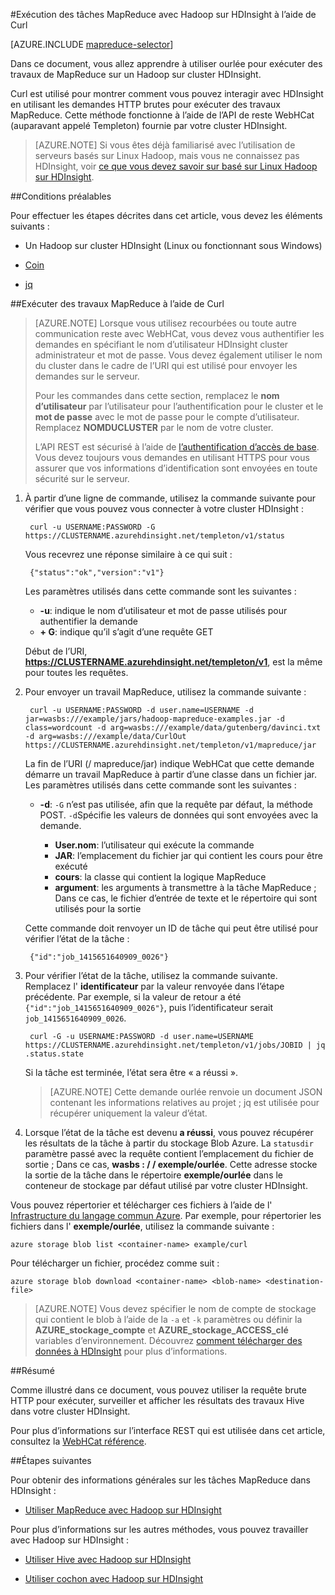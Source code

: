 <properties
   pageTitle="Utiliser MapReduce et ourlée avec Hadoop dans HDInsight | Microsoft Azure"
   description="Découvrez comment effectuer à distance MapReduce travaux avec Hadoop sur HDInsight à l’aide d’ourlée."
   services="hdinsight"
   documentationCenter=""
   authors="Blackmist"
   manager="jhubbard"
   editor="cgronlun"
    tags="azure-portal"/>

<tags
   ms.service="hdinsight"
   ms.devlang="na"
   ms.topic="article"
   ms.tgt_pltfrm="na"
   ms.workload="big-data"
   ms.date="09/27/2016"
   ms.author="larryfr"/>

#<a name="run-mapreduce-jobs-with-hadoop-on-hdinsight-using-curl"></a>Exécution des tâches MapReduce avec Hadoop sur HDInsight à l’aide de Curl

[AZURE.INCLUDE [mapreduce-selector](../../includes/hdinsight-selector-use-mapreduce.md)]

Dans ce document, vous allez apprendre à utiliser ourlée pour exécuter des travaux de MapReduce sur un Hadoop sur cluster HDInsight.

Curl est utilisé pour montrer comment vous pouvez interagir avec HDInsight en utilisant les demandes HTTP brutes pour exécuter des travaux MapReduce. Cette méthode fonctionne à l’aide de l’API de reste WebHCat (auparavant appelé Templeton) fournie par votre cluster HDInsight.

> [AZURE.NOTE] Si vous êtes déjà familiarisé avec l’utilisation de serveurs basés sur Linux Hadoop, mais vous ne connaissez pas HDInsight, voir [ce que vous devez savoir sur basé sur Linux Hadoop sur HDInsight](hdinsight-hadoop-linux-information.md).

##<a id="prereq"></a>Conditions préalables

Pour effectuer les étapes décrites dans cet article, vous devez les éléments suivants :

* Un Hadoop sur cluster HDInsight (Linux ou fonctionnant sous Windows)

* [Coin](http://curl.haxx.se/)

* [jq](http://stedolan.github.io/jq/)

##<a id="curl"></a>Exécuter des travaux MapReduce à l’aide de Curl

> [AZURE.NOTE] Lorsque vous utilisez recourbées ou toute autre communication reste avec WebHCat, vous devez vous authentifier les demandes en spécifiant le nom d’utilisateur HDInsight cluster administrateur et mot de passe. Vous devez également utiliser le nom du cluster dans le cadre de l’URI qui est utilisé pour envoyer les demandes sur le serveur.
>
> Pour les commandes dans cette section, remplacez le **nom d’utilisateur** par l’utilisateur pour l’authentification pour le cluster et le **mot de passe** avec le mot de passe pour le compte d’utilisateur. Remplacez **NOMDUCLUSTER** par le nom de votre cluster.
>
> L’API REST est sécurisé à l’aide de [l’authentification d’accès de base](http://en.wikipedia.org/wiki/Basic_access_authentication). Vous devez toujours vous demandes en utilisant HTTPS pour vous assurer que vos informations d’identification sont envoyées en toute sécurité sur le serveur.

1. À partir d’une ligne de commande, utilisez la commande suivante pour vérifier que vous pouvez vous connecter à votre cluster HDInsight :

        curl -u USERNAME:PASSWORD -G https://CLUSTERNAME.azurehdinsight.net/templeton/v1/status

    Vous recevrez une réponse similaire à ce qui suit :

        {"status":"ok","version":"v1"}

    Les paramètres utilisés dans cette commande sont les suivantes :

    * **-u**: indique le nom d’utilisateur et mot de passe utilisés pour authentifier la demande
    * **+ G**: indique qu’il s’agit d’une requête GET

    Début de l’URI, **https://CLUSTERNAME.azurehdinsight.net/templeton/v1**, est la même pour toutes les requêtes.

2. Pour envoyer un travail MapReduce, utilisez la commande suivante :

        curl -u USERNAME:PASSWORD -d user.name=USERNAME -d jar=wasbs:///example/jars/hadoop-mapreduce-examples.jar -d class=wordcount -d arg=wasbs:///example/data/gutenberg/davinci.txt -d arg=wasbs:///example/data/CurlOut https://CLUSTERNAME.azurehdinsight.net/templeton/v1/mapreduce/jar

    La fin de l’URI (/ mapreduce/jar) indique WebHCat que cette demande démarre un travail MapReduce à partir d’une classe dans un fichier jar. Les paramètres utilisés dans cette commande sont les suivantes :

    * **-d**: `-G` n’est pas utilisée, afin que la requête par défaut, la méthode POST. `-d`Spécifie les valeurs de données qui sont envoyées avec la demande.

        * **User.nom**: l’utilisateur qui exécute la commande
        * **JAR**: l’emplacement du fichier jar qui contient les cours pour être exécuté
        * **cours**: la classe qui contient la logique MapReduce
        * **argument**: les arguments à transmettre à la tâche MapReduce ; Dans ce cas, le fichier d’entrée de texte et le répertoire qui sont utilisés pour la sortie

    Cette commande doit renvoyer un ID de tâche qui peut être utilisé pour vérifier l’état de la tâche :

        {"id":"job_1415651640909_0026"}

3. Pour vérifier l’état de la tâche, utilisez la commande suivante. Remplacez l' **identificateur** par la valeur renvoyée dans l’étape précédente. Par exemple, si la valeur de retour a été `{"id":"job_1415651640909_0026"}`, puis l’identificateur serait `job_1415651640909_0026`.

        curl -G -u USERNAME:PASSWORD -d user.name=USERNAME https://CLUSTERNAME.azurehdinsight.net/templeton/v1/jobs/JOBID | jq .status.state

    Si la tâche est terminée, l’état sera être « a réussi ».

    > [AZURE.NOTE] Cette demande ourlée renvoie un document JSON contenant les informations relatives au projet ; jq est utilisée pour récupérer uniquement la valeur d’état.

4. Lorsque l’état de la tâche est devenu **a réussi**, vous pouvez récupérer les résultats de la tâche à partir du stockage Blob Azure. La `statusdir` paramètre passé avec la requête contient l’emplacement du fichier de sortie ; Dans ce cas, **wasbs : / / exemple/ourlée**. Cette adresse stocke la sortie de la tâche dans le répertoire **exemple/ourlée** dans le conteneur de stockage par défaut utilisé par votre cluster HDInsight.

Vous pouvez répertorier et télécharger ces fichiers à l’aide de l' [Infrastructure du langage commun Azure](../xplat-cli-install.md). Par exemple, pour répertorier les fichiers dans l' **exemple/ourlée**, utilisez la commande suivante :

    azure storage blob list <container-name> example/curl

Pour télécharger un fichier, procédez comme suit :

    azure storage blob download <container-name> <blob-name> <destination-file>

> [AZURE.NOTE] Vous devez spécifier le nom de compte de stockage qui contient le blob à l’aide de la `-a` et `-k` paramètres ou définir la **AZURE\_stockage\_compte** et **AZURE\_stockage\_ACCESS\_clé** variables d’environnement. Découvrez [comment télécharger des données à HDInsight](hdinsight-upload-data.md) pour plus d’informations.

##<a id="summary"></a>Résumé

Comme illustré dans ce document, vous pouvez utiliser la requête brute HTTP pour exécuter, surveiller et afficher les résultats des travaux Hive dans votre cluster HDInsight.

Pour plus d’informations sur l’interface REST qui est utilisée dans cet article, consultez la [WebHCat référence](https://cwiki.apache.org/confluence/display/Hive/WebHCat+Reference).

##<a id="nextsteps"></a>Étapes suivantes

Pour obtenir des informations générales sur les tâches MapReduce dans HDInsight :

* [Utiliser MapReduce avec Hadoop sur HDInsight](hdinsight-use-mapreduce.md)

Pour plus d’informations sur les autres méthodes, vous pouvez travailler avec Hadoop sur HDInsight :

* [Utiliser Hive avec Hadoop sur HDInsight](hdinsight-use-hive.md)

* [Utiliser cochon avec Hadoop sur HDInsight](hdinsight-use-pig.md)
